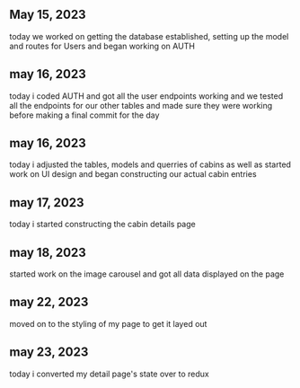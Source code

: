 ## May 15, 2023

today we worked on getting the database established, setting up the model and routes for Users and began working on AUTH

## may 16, 2023

today i coded AUTH and got all the user endpoints working and we tested all the endpoints for our other tables and made sure they were working before making a final commit for the day

## may 16, 2023

today i adjusted the tables, models and querries of cabins as well as started work on UI design and began constructing our actual cabin entries

## may 17, 2023

today i started constructing the cabin details page

## may 18, 2023

started work on the image carousel and got all data displayed on the page

## may 22, 2023

moved on to the styling of my page to get it layed out

## may 23, 2023

today i converted my detail page's state over to redux
